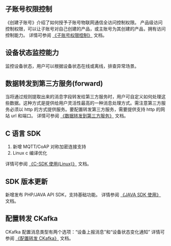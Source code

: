 [//]: # (chinagitpath:XXXXX)

## 子账号权限控制
《创建子账号》介绍了如何授予子账号物联网通信全访问控制权限。
产品级访问控制权限，可以让子账号对自己创建的产品，或主账号为其创建的产品，拥有访问控制能力。
详情可参阅 [《子账号权限控制》](https://cloud.tencent.com/document/product/634/14522) 文档。

## 设备状态监控能力
监控设备状态，用户可以根据设备状态在线或离线，排查异常场景。

## 数据转发到第三方服务(forward)
当将通过规则提取出来的消息字段转发给第三方服务时，用户可自定义如何处理这些数据。这种方式是提供给用户灵活性最高的一种消息处理方式。需注意第三方服务必须以 http 的方式提供服务。要配置转发第三方服务，需要提供支持 http 的网站 url 和端口。
详情可参阅 [《数据转发到第三方服务》](https://cloud.tencent.com/document/product/634/14448) 文档。
## C 语言 SDK
1. 新增 MQTT/CoAP 对称加密连接支持
2. Linux c 编译优化

详情可参阅 [《C-SDK 使用(Linux)》](https://cloud.tencent.com/document/product/634/12552) 文档。

## SDK 版本更新
新增发布 PHP/JAVA API SDK，支持基础功能。
详情参阅 [《JAVA SDK 使用》](https://cloud.tencent.com/document/product/634/14585) 文档。

## 配置转发 CKafka
CKafka 配置消息类型有两个选项：“设备上报消息”和“设备状态变化通知”
详情可参阅 [《配置转发 CKafka》](https://cloud.tencent.com/document/product/634/14451) 文档。
